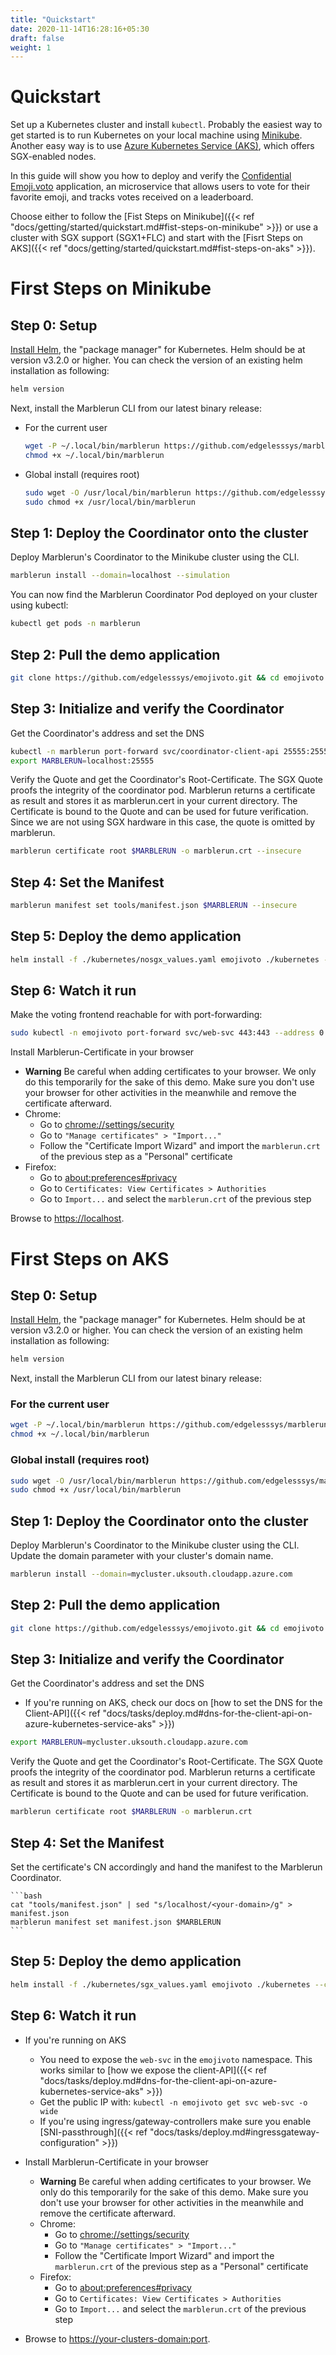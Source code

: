 ```yaml
---
title: "Quickstart"
date: 2020-11-14T16:28:16+05:30
draft: false
weight: 1
---
```


# Quickstart


Set up a Kubernetes cluster and install `kubectl`. Probably the easiest way to get started is to run Kubernetes on your local machine using [Minikube](https://kubernetes.io/docs/tasks/tools/install-minikube/). Another easy way is to use [Azure Kubernetes Service (AKS)](https://docs.microsoft.com/en-us/azure/aks/kubernetes-walkthrough-portal), which offers SGX-enabled nodes.

In this guide will show you how to deploy and verify the [Confidential Emoji.voto](https://github.com/edgelesssys/emojivoto) application, an microservice that allows users to vote for their favorite emoji, and tracks votes received on a leaderboard.

Choose either to follow the [Fist Steps on Minikube]({{< ref "docs/getting/started/quickstart.md#fist-steps-on-minikube" >}}) or use a cluster with SGX support (SGX1+FLC) and start with the [Fisrt Steps on AKS]({{< ref "docs/getting/started/quickstart.md#fist-steps-on-aks" >}}).

# First Steps on Minikube

## Step 0: Setup

[Install Helm](https://helm.sh/docs/intro/install/), the "package manager" for Kubernetes. Helm should be at version v3.2.0 or higher. You can check the version of an existing helm installation as following:
```bash
helm version
```

Next, install the Marblerun CLI from our latest binary release:
+ For the current user
    ```bash
    wget -P ~/.local/bin/marblerun https://github.com/edgelesssys/marblerun/releases/latest/download/marblerun-cli
    chmod +x ~/.local/bin/marblerun
    ```
+ Global install (requires root)
    ```bash
    sudo wget -O /usr/local/bin/marblerun https://github.com/edgelesssys/marblerun/releases/latest/download/marblerun-cli
    sudo chmod +x /usr/local/bin/marblerun
    ```

## Step 1: Deploy the Coordinator onto the cluster

Deploy Marblerun's Coordinator to the Minikube cluster using the CLI.

```bash
marblerun install --domain=localhost --simulation
```

You can now find the Marblerun Coordinator Pod deployed on your cluster using kubectl:
```bash
kubectl get pods -n marblerun
```

## Step 2: Pull the demo application

```bash
git clone https://github.com/edgelesssys/emojivoto.git && cd emojivoto
```

## Step 3: Initialize and verify the Coordinator

Get the Coordinator's address and set the DNS

```bash
kubectl -n marblerun port-forward svc/coordinator-client-api 25555:25555 --address localhost >/dev/null &
export MARBLERUN=localhost:25555
```

Verify the Quote and get the Coordinator's Root-Certificate. The SGX Quote proofs the integrity of the coordinator pod. Marblerun returns a certificate as result and stores it as marblerun.cert in your current directory. The Certificate is bound to the Quote and can be used for future verification. Since we are not using SGX hardware in this case, the quote is omitted by marblerun.

```bash
marblerun certificate root $MARBLERUN -o marblerun.crt --insecure
```

## Step 4: Set the Manifest

```bash
marblerun manifest set tools/manifest.json $MARBLERUN --insecure
```

## Step 5: Deploy the demo application

```bash
helm install -f ./kubernetes/nosgx_values.yaml emojivoto ./kubernetes --create-namespace -n emojivoto
```

## Step 6: Watch it run

Make the voting frontend reachable for with port-forwarding:

```bash
sudo kubectl -n emojivoto port-forward svc/web-svc 443:443 --address 0.0.0.0
```

Install Marblerun-Certificate in your browser
* **Warning** Be careful when adding certificates to your browser. We only do this temporarily for the sake of this demo. Make sure you don't use your browser for other activities in the meanwhile and remove the certificate afterward.
* Chrome:
    * Go to <chrome://settings/security>
    * Go to `"Manage certificates" > "Import..."`
    * Follow the "Certificate Import Wizard" and import the `marblerun.crt` of the previous step as a "Personal" certificate
* Firefox:
    * Go to <about:preferences#privacy>
    * Go to `Certificates: View Certificates > Authorities`
    * Go to `Import...` and select the `marblerun.crt` of the previous step

Browse to [https://localhost](https://localhost).


# First Steps on AKS

## Step 0: Setup

[Install Helm](https://helm.sh/docs/intro/install/), the "package manager" for Kubernetes. Helm should be at version v3.2.0 or higher. You can check the version of an existing helm installation as following:
```bash
helm version
```

Next, install the Marblerun CLI from our latest binary release:
### For the current user
```bash
wget -P ~/.local/bin/marblerun https://github.com/edgelesssys/marblerun/releases/latest/download/marblerun-cli
chmod +x ~/.local/bin/marblerun
```
### Global install (requires root)
```bash
sudo wget -O /usr/local/bin/marblerun https://github.com/edgelesssys/marblerun/releases/latest/download/marblerun-cli
sudo chmod +x /usr/local/bin/marblerun
```

## Step 1: Deploy the Coordinator onto the cluster

Deploy Marblerun's Coordinator to the Minikube cluster using the CLI. Update the domain parameter with your cluster's domain name.

```bash
marblerun install --domain=mycluster.uksouth.cloudapp.azure.com
```

## Step 2: Pull the demo application

```bash
git clone https://github.com/edgelesssys/emojivoto.git && cd emojivoto
```

## Step 3: Initialize and verify the Coordinator

Get the Coordinator's address and set the DNS

* If you're running on AKS, check our docs on [how to set the DNS for the Client-API]({{< ref "docs/tasks/deploy.md#dns-for-the-client-api-on-azure-kubernetes-service-aks" >}})

```bash
export MARBLERUN=mycluster.uksouth.cloudapp.azure.com
```

Verify the Quote and get the Coordinator's Root-Certificate. The SGX Quote proofs the integrity of the coordinator pod. Marblerun returns a certificate as result and stores it as marblerun.cert in your current directory. The Certificate is bound to the Quote and can be used for future verification.

```bash
marblerun certificate root $MARBLERUN -o marblerun.crt
```

## Step 4: Set the Manifest

Set the certificate's CN accordingly and hand the manifest to the Marblerun Coordinator.

    ```bash
    cat "tools/manifest.json" | sed "s/localhost/<your-domain>/g" > manifest.json
    marblerun manifest set manifest.json $MARBLERUN
    ```

## Step 5: Deploy the demo application

  ```bash
  helm install -f ./kubernetes/sgx_values.yaml emojivoto ./kubernetes --create-namespace -n emojivoto
  ```

## Step 6: Watch it run

* If you're running on AKS
    * You need to expose the `web-svc` in the `emojivoto` namespace. This works similar to [how we expose the client-API]({{< ref "docs/tasks/deploy.md#dns-for-the-client-api-on-azure-kubernetes-service-aks" >}})
    * Get the public IP with: `kubectl -n emojivoto get svc web-svc -o wide`
    * If you're using ingress/gateway-controllers make sure you enable [SNI-passthrough]({{< ref "docs/tasks/deploy.md#ingressgateway-configuration" >}})

* Install Marblerun-Certificate in your browser
    * **Warning** Be careful when adding certificates to your browser. We only do this temporarily for the sake of this demo. Make sure you don't use your browser for other activities in the meanwhile and remove the certificate afterward.
    * Chrome:
        * Go to <chrome://settings/security>
        * Go to `"Manage certificates" > "Import..."`
        * Follow the "Certificate Import Wizard" and import the `marblerun.crt` of the previous step as a "Personal" certificate
   * Firefox:
        * Go to <about:preferences#privacy>
        * Go to `Certificates: View Certificates > Authorities`
        * Go to `Import...` and select the `marblerun.crt` of the previous step

* Browse to [https://your-clusters-domain:port](#).
